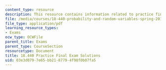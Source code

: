 ```yaml
---
content_type: resource
description: This resource contains information related to practice final exam solutions.
file: /media/courses/18-440-probability-and-random-variables-spring-2014/03e3d0797e65bb2187794f98f0b07fa5_MIT18_440S14_prctcfinalsl.pdf
file_type: application/pdf
learning_resource_types:
- Exams
ocw_type: OCWFile
parent_title: Exams
parent_type: CourseSection
resourcetype: Document
title: 18.440 Practice Final Exam Solutions
uid: 03e3d079-7e65-bb21-8779-4f98f0b07fa5
---
```

